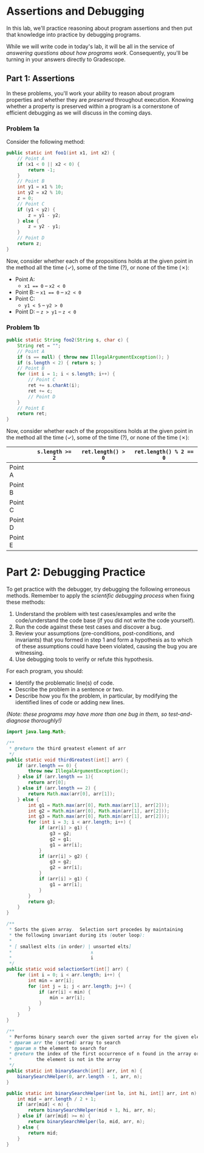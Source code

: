 # Assertions and Debugging

In this lab, we'll practice reasoning about program assertions and then put that knowledge into practice by debugging programs.

While we will write code in today's lab, it will be all in the service of _answering questions about how programs work_.
Consequently, you'll be turning in your answers directly to Gradescope.

## Part 1: Assertions

In these problems, you'll work your ability to reason about program properties and whether they are _preserved_ throughout execution.
Knowing whether a property is preserved within a program is a cornerstone of efficient debugging as we will discuss in the coming days.

### Problem 1a

Consider the following method:

~~~java
public static int foo1(int x1, int x2) {
    // Point A
    if (x1 < 0 || x2 < 0) {
        return -1;
    }
    // Point B
    int y1 = x1 % 10;
    int y2 = x2 % 10;
    z = 0;
    // Point C
    if (y1 < y2) {
        z = y1 - y2;
    } else {
        z = y2 - y1;
    }
    // Point D
    return z;
}
~~~

Now, consider whether each of the propositions holds at the given point in the method all the time (✓), some of the time (?), or none of the time (✗):

+   Point A:
    - `x1 == 0`
    – `x2 < 0`
+   Point B:
    – `x1 == 0`
    – `x2 < 0`
+   Point C:
    - `y1 < 5`
    – `y2 > 0`
+   Point D:
    – `z > y1`
    – `z < 0`

### Problem 1b

~~~java
public static String foo2(String s, char c) {
    String ret = "";
    // Point A
    if (s == null) { throw new IllegalArgumentException(); }
    if (s.length < 2) { return s; }
    // Point B
    for (int i = 1; i < s.length; i++) {
        // Point C
        ret += s.charAt(i);
        ret += c;
        // Point D
    }
    // Point E
    return ret;
}
~~~

Now, consider whether each of the propositions holds at the given point in the method all the time (✓), some of the time (?), or none of the time (✗):

|         | `s.length >= 2` | `ret.length() > 0` | `ret.length() % 2 == 0`
| ------- | --------------- | ------------------ | -----------------------
| Point A |                 |                    |
| Point B |                 |                    |
| Point C |                 |                    |
| Point D |                 |                    |
| Point E |                 |                    |

# Part 2: Debugging Practice

To get practice with the debugger, try debugging the following erroneous methods.
Remember to apply the *scientific debugging process* when fixing these methods:

1. Understand the problem with test cases/examples and write the code/understand the code base (if you did not write the code yourself).
2. Run the code against these test cases and discover a bug.
3. Review your assumptions (pre-conditions, post-conditions, and invariants) that you formed in step 1 and form a hypothesis as to which of these assumptions could have been violated, causing the bug you are witnessing.
4. Use debugging tools to verify or refute this hypothesis.

For each program, you should:

+ Identify the problematic line(s) of code.
+ Describe the problem in a sentence or two.
+ Describe how you fix the problem, in particular, by modifying the identified lines of code or adding new lines.

*(Note: these programs may have more than one bug in them, so test-and-diagnose thoroughly!)*

~~~java
import java.lang.Math;

/**
 * @return the third greatest element of arr
 */
public static void thirdGreatest(int[] arr) {
    if (arr.length == 0) {
        throw new IllegalArgumentException();
    } else if (arr.length == 1){
        return arr[0];
    } else if (arr.length == 2) {
        return Math.max(arr[0], arr[1]);
    } else {
        int g1 = Math.max(arr[0], Math.max(arr[1], arr[2]));
        int g2 = Math.min(arr[0], Math.min(arr[1], arr[2]));
        int g3 = Math.max(arr[0], Math.min(arr[1], arr[2]));
        for (int i = 3; i < arr.length; i++) {
            if (arr[i] > g1) {
                g3 = g2;
                g2 = g1;
                g1 = arr[i];
            }
            if (arr[i] > g2) {
                g3 = g2;
                g2 = arr[i];
            }
            if (arr[i] > g1) {
                g1 = arr[i];
            }
        }
        return g3;
    }
}
~~~

~~~java
/**
 * Sorts the given array.  Selection sort procedes by maintaining
 * the following invariant during its (outer loop):
 *
 * [ smallest elts (in order) | unsorted elts]
 *                             ∧
 *                             i
 */
public static void selectionSort(int[] arr) {
    for (int i = 0; i < arr.length; i++) {
        int min = arr[i];
        for (int j = i; j < arr.length; j++) {
            if (arr[i] < min) {
                min = arr[i];
            }
        }
    }
}
~~~

~~~java
/**
 * Performs binary search over the given sorted array for the given element.
 * @param arr the (sorted) array to search
 * @param n the element to search for
 * @return the index of the first occurrence of n found in the array or -1 if
 *         the element is not in the array
 */
public static int binarySearch(int[] arr, int n) {
    binarySearchHelper(0, arr.length - 1, arr, n);
}

public static int binarySearchHelper(int lo, int hi, int[] arr, int n) {
    int mid = arr.length / 2 + 1;
    if (arr[mid] < n) {
        return binarySearchHelper(mid + 1, hi, arr, n);
    } else if (arr[mid] >= n) {
        return binarySearchHelper(lo, mid, arr, n);
    } else {
        return mid;
    }
}
~~~